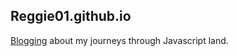 ## Reggie01.github.io

[Blogging](http://reggie01.github.io/) about my journeys through Javascript land.
